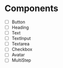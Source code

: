 # Components
 
 - [ ] Button
 - [ ] Heading
 - [ ] Text
 - [ ] TextInput
 - [ ] Textarea
 - [ ] Checkbox
 - [ ] Avatar
 - [ ] MultiStep